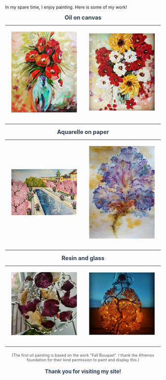 

In my spare time, I enjoy painting. Here is some of my work!

<div style="text-align: center; font-size: 1.3em; color: #2c3e50; margin-bottom: 10px;">
  <strong>Oil on canvas</strong>
</div>

<table>
  <tr>
    <td style="text-align: center; padding: 20px;">
      <img src="assets/images/IMG_20241020_051207.jpg" alt="Painting 2" style="width: 300px; height: auto;">
      <p></p>
    </td>
    <td style="text-align: center; padding: 20px;">
      <img src="assets/images/IMG-20240929-WA0019.jpg" alt="Painting 6" style="width: 300px; height: auto;">
      <p></p>
    </td>
  </tr>
</table>

<div style="text-align: center; font-size: 1.3em; color: #2c3e50; margin-bottom: 10px;">
  <strong>Aquarelle on paper</strong>
</div>

<table>
  <tr>
    <td style="text-align: center; padding: 20px;">
      <img src="assets/images/IMG_20241020_050851.jpg" alt="Painting 1" style="width: 300px; height: auto; object-fit: cover;">
      <p></p>
    </td>
    <td style="text-align: center; padding: 20px;">
      <img src="assets/images/IMG-20240929-WA0006.jpg" alt="Painting 3" style="width: 300px; height: auto; object-fit: cover;">
      <p></p>
    </td>
  </tr>
</table>

<div style="text-align: center; font-size: 1.3em; color: #2c3e50; margin-bottom: 10px;">
  <strong>Resin and glass</strong>
</div>

<table>
  <tr>
    <td style="text-align: center; padding: 20px;">
      <img src="assets/images/IMG-20240929-WA0014.jpg" alt="Painting 4" style="width: 300px; height: auto;">
      <p></p>
    </td>
    <td style="text-align: center; padding: 20px;">
      <img src="assets/images/IMG-20240929-WA0015.jpg" alt="Painting 5" style="width: 300px; height: auto;">
      <p></p>
    </td>
  </tr>
</table>

<div style="font-size: 0.9em; color: #555; text-align: center; margin-top: 20px;">
  (The first oil painting is based on the work "Fall Bouquet". I thank the Afremov foundation for their kind permission to paint and display this.)
</div>

<div style="font-size: 1.2em; color: #2c3e50; text-align: center; margin-top: 20px;">
  <strong>Thank you for visiting my site!</strong>
</div>
